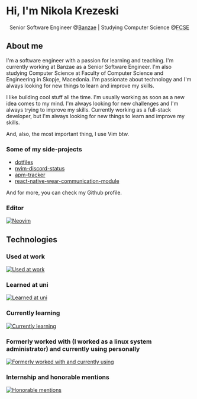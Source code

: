 # Hi, I'm Nikola Krezeski
<p style="text-align: center;">Senior Software Engineer @<a href ="https://www.linkedin.com/company/banzae/mycompany">Banzae</a> | Studying Computer Science @<a href="https://finki.ukim.mk">FCSE</a></p>

## About me
I'm a software engineer with a passion for learning and teaching. I'm currently working at Banzae as a Senior Software Engineer. I'm also studying Computer Science at Faculty of Computer Science and Engineering in Skopje, Macedonia. I'm passionate about technology and I'm always looking for new things to learn and improve my skills.

I like building cool stuff all the time. I'm usually working as soon as a new idea comes to my mind. I'm always looking for new challenges and I'm always trying to improve my skills.
Currently working as a full-stack developer, but I'm always looking for new things to learn and improve my skills.

And, also, the most important thing, I use Vim btw.

### Some of my side-projects
- [dotfiles](https://github.com/circles-00/dotfiles)
- [nvim-discord-status](https://github.com/circles-00/nvim-discord-status)
- [apm-tracker](https://github.com/circles-00/apm-tracker)
- [react-native-wear-communication-module](https://github.com/circles-00/react-native-wear-communication-module)

And for more, you can check my Github profile.

### Editor
[![Neovim](https://skillicons.dev/icons?i=neovim)](https://skillicons.dev)

## Technologies
### Used at work
[![Used at work](https://skillicons.dev/icons?i=js,ts,nodejs,nestjs,postgres,prisma,react,nextjs,tailwind,html,css,docker,gitlab,github,bitbucket,git,aws,figma&theme=dark&perline=6)](https://skillicons.dev)

### Learned at uni
[![Learned at uni](https://skillicons.dev/icons?i=c,cpp,cs,dotnet,java,clojure)](https://skillicons.dev)

### Currently learning
[![Currently learning](https://skillicons.dev/icons?i=go,lua)](https://skillicons.dev)

### Formerly worked with (I worked as a linux system administrator) and currently using personally
[![Formerly worked with and currently using](https://skillicons.dev/icons?i=linux,ubuntu,debian,bash&theme=dark&perline=5)](https://skillicons.dev)

### Internship and honorable mentions
[![Honorable mentions](https://skillicons.dev/icons?i=dart,flutter,jenkins,kubernetes&theme=dark&perline=5)](https://skillicons.dev)
